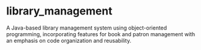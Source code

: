 # library_management
A Java-based library management system using object-oriented programming, incorporating features for book and patron management with an emphasis on code organization and reusability.
